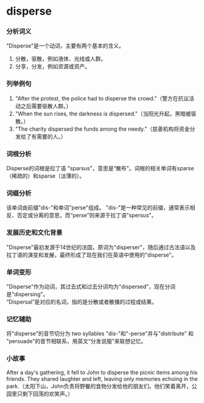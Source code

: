 # disperse

### 分析词义

  

"Disperse"是一个动词，主要有两个基本的含义。

  

1.  分散，驱散，例如液体、光线或人群。
2.  分享，分发，例如资源或资产。

  

### 列举例句

  

1.  "After the protest, the police had to disperse the crowd."（警方在抗议活动之后需要驱散人群。）
2.  "When the sun rises, the darkness is dispersed."（当阳光升起，黑暗被驱散。）
3.  "The charity dispersed the funds among the needy."（慈善机构将资金分发给了有需要的人。）

  

### 词根分析

  

Disperse的词根是拉丁语 "sparsus"，意思是“散布”。词根的相关单词有sparse（稀疏的）和sparse（淡薄的）。

  

### 词缀分析

  

该单词由前缀"dis-"和单词"perse"组成。 "dis-"是一种常见的前缀，通常表示相反、否定或分离的意思，而“perse”则来源于拉丁语"spersus"。

  

### 发展历史和文化背景

  

"Disperse"最初发源于14世纪的法国，原词为"disperser"，随后通过古法语以及拉丁语的演变和发展，最终形成了现在我们在英语中使用的"disperse"。

  

### 单词变形

  

"Disperse"作为动词，其过去式和过去分词均为"dispersed"，现在分词是"dispersing"。  
“Dispersal”是对应的名词，指的是分散或者散播的过程或结果。

  

### 记忆辅助

  

将"disperse"的音节切分为 two syllables "dis-"和"-perse"并与"distribute" 和 "persuade"的音节相联系，用英文“分发说服”来联想记忆。

  

### 小故事

  

After a day's gathering, it fell to John to disperse the picnic items among his friends. They shared laughter and left, leaving only memories echoing in the park.（太阳下山，John负责将野餐的食物分发给他的朋友们。他们笑着离开，公园里只剩下回荡的欢笑声。）
